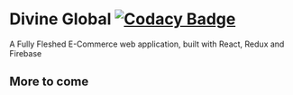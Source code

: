 # Divine Global [![Codacy Badge](https://app.codacy.com/project/badge/Grade/87497eb122654ee99e674df33cca1b18)](https://www.codacy.com/gh/MorganJay/divine-global/dashboard?utm_source=github.com&utm_medium=referral&utm_content=MorganJay/divine-global&utm_campaign=Badge_Grade)

A Fully Fleshed E-Commerce web application, built with React, Redux and Firebase

## More to come
